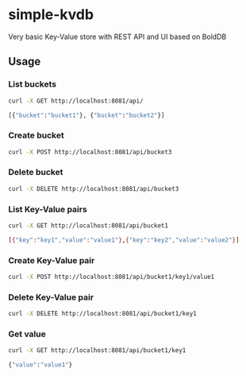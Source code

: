 # simple-kvdb
Very basic Key-Value store with REST API and UI based on BoldDB

## Usage

### List buckets

```bash
curl -X GET http://localhost:8081/api/

[{"bucket":"bucket1"}, {"bucket":"bucket2"}]
```

### Create bucket

```bash
curl -X POST http://localhost:8081/api/bucket3
```

### Delete bucket

```bash
curl -X DELETE http://localhost:8081/api/bucket3
```

### List Key-Value pairs

```bash
curl -X GET http://localhost:8081/api/bucket1

[{"key":"key1","value":"value1"},{"key":"key2","value":"value2"}]
```

### Create Key-Value pair

```bash
curl -X POST http://localhost:8081/api/bucket1/key1/value1
```

### Delete Key-Value pair

```bash
curl -X DELETE http://localhost:8081/api/bucket1/key1
```

### Get value

```bash
curl -X GET http://localhost:8081/api/bucket1/key1

{"value":"value1"}
```

